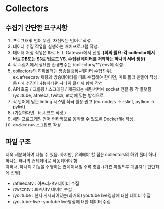 # Collectors

## 수집기 간단한 요구사항

1. 프로그래밍 언어 무관, 자신있는 언어로 작성.
2. 데이터 수집 작업을 실행하는 배치프로그램 작성.
3. 데이터 저장 작업은 따로 ETL Gateway에서 진행. **(회의 필요: 각 collector에서 바로 DB또는 S3로 업로드 VS. 수집된 데이터를 처리하는 하나의 서버 생성)**
4. 각 수집기에서 필요한 환경변수는 /collectors/**/.env에 작성.
5. collectors의 하위폴더는 방송플랫폼+데이터 수집 단위.  
    ex. afreecatv 채팅과 방송데이터를 따로 수집해야 한다면, 따로 폴더 만들어 작성. 동시에 수집이 가능하다면 하나의 폴더에 함께 작성  
6. API 호출 / 크롤링 / 스크래핑 / 제공되는 채팅서버에 socket 연결 등 각 플랫폼(youtube, afreeca, twitch, etc)에 맞는 방식으로.
7. 각 언어에 맞는 linting 시스템 적극 활용 권고 (ex. nodejs -> eslint, python -> pylint)
8. (가능하다면.. test 코드 작성.)
9. 해당 프로그래밍 언어 런타임으로 동작할 수 있도록 Dockerfile 작성.
10. docker run 스크립트 작성.

## 파일 구조

더욱 세분화하여 나눌 수 있음. 하지만, 유의해야 할 점은 collectors의 하위 폴더 하나하나는 하나의 컨테이너로 작동되어야 함.  
따라서, 하나의 기능을 수행하는 컨테이너일 수록 좋음. (기존 와일트루 개발자가 판단하에 진행)

- /afreecatv : 아프리카tv 데이터 수집
- /twitchtv : 트위치tv 데이터 수집
- /youtube : 현재 게시되어있는(과거의) youtube live영상에 대한 데이터 수집
- /youtube-live : youtube live영상에 대한 데이터 수집 
